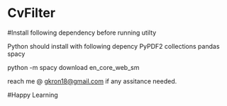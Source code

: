 # CvFilter

#Install following dependency before running utilty

Python should install with following depency
PyPDF2
collections
pandas
spacy

python -m spacy download en_core_web_sm


reach me @ gkron18@gmail.com if any assitance needed.

#Happy Learning
